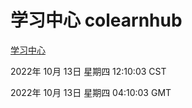 # 学习中心 colearnhub
[学习中心](http://27.19.33.125:56308/colearnhub/)

2022年 10月 13日 星期四 12:10:03 CST

2022年 10月 13日 星期四 04:10:03 GMT
